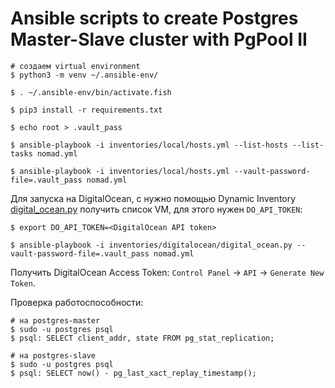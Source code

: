 # Ansible scripts to create Postgres Master-Slave cluster with PgPool II

```shell
# создаем virtual environment
$ python3 -m venv ~/.ansible-env/

$ . ~/.ansible-env/bin/activate.fish

$ pip3 install -r requirements.txt

$ echo root > .vault_pass

$ ansible-playbook -i inventories/local/hosts.yml --list-hosts --list-tasks nomad.yml
    
$ ansible-playbook -i inventories/local/hosts.yml --vault-password-file=.vault_pass nomad.yml 
```

Для запуска на DigitalOcean, с нужно помощью Dynamic
Inventory [digital_ocean.py](inventories/digitalocean/digital_ocean.py)
получить список VM, для этого нужен `DO_API_TOKEN`:

```shell
$ export DO_API_TOKEN=<DigitalOcean API token>

$ ansible-playbook -i inventories/digitalocean/digital_ocean.py --vault-password-file=.vault_pass nomad.yml
```

Получить DigitalOcean Access Token: `Control Panel` -> `API` -> `Generate New Token`.

Проверка работоспособности:

```shell
# на postgres-master
$ sudo -u postgres psql
$ psql: SELECT client_addr, state FROM pg_stat_replication;

# на postgres-slave
$ sudo -u postgres psql
$ psql: SELECT now() - pg_last_xact_replay_timestamp();
```
